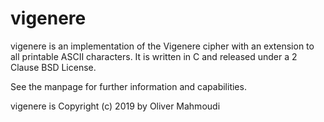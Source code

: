 # vigenere

vigenere is an implementation of the Vigenere cipher with an extension to all printable ASCII characters. It is written in C and released under a 2 Clause BSD License.

See the manpage for further information and capabilities.

vigenere is Copyright (c) 2019 by Oliver Mahmoudi

